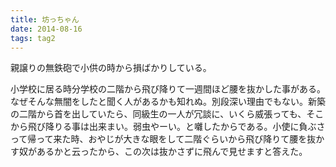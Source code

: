 ```yaml
---
title: 坊っちゃん
date: 2014-08-16
tags: tag2
---
```


親譲りの無鉄砲で小供の時から損ばかりしている。

小学校に居る時分学校の二階から飛び降りて一週間ほど腰を抜かした事がある。なぜそんな無闇をしたと聞く人があるかも知れぬ。別段深い理由でもない。新築の二階から首を出していたら、同級生の一人が冗談に、いくら威張っても、そこから飛び降りる事は出来まい。弱虫やーい。と囃したからである。小使に負ぶさって帰って来た時、おやじが大きな眼をして二階ぐらいから飛び降りて腰を抜かす奴があるかと云ったから、この次は抜かさずに飛んで見せますと答えた。